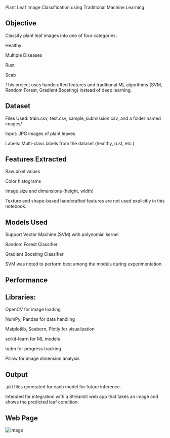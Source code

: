 Plant Leaf Image Classification using Traditional Machine Learning
## Objective
Classify plant leaf images into one of four categories:

Healthy

Multiple Diseases

Rust

Scab

This project uses handcrafted features and traditional ML algorithms (SVM, Random Forest, Gradient Boosting) instead of deep learning.

## Dataset
Files Used: train.csv, test.csv, sample_submission.csv, and a folder named images/

Input: JPG images of plant leaves

Labels: Multi-class labels from the dataset (healthy, rust, etc.)

## Features Extracted
Raw pixel values

Color histograms

Image size and dimensions (height, width)

Texture and shape-based handcrafted features are not used explicitly in this notebook.

## Models Used
Support Vector Machine (SVM) with polynomial kernel

Random Forest Classifier

Gradient Boosting Classifier

SVM was noted to perform best among the models during experimentation.

## Performance






## Libraries:

OpenCV for image loading

NumPy, Pandas for data handling

Matplotlib, Seaborn, Plotly for visualization

scikit-learn for ML models

tqdm for progress tracking

Pillow for image dimension analysis

## Output
.pkl files generated for each model for future inference.

Intended for integration with a Streamlit web app that takes an image and shows the predicted leaf condition.

## Web Page

![image](https://github.com/user-attachments/assets/3578cce5-31d9-401c-8dae-a4fdbcee4afe)


